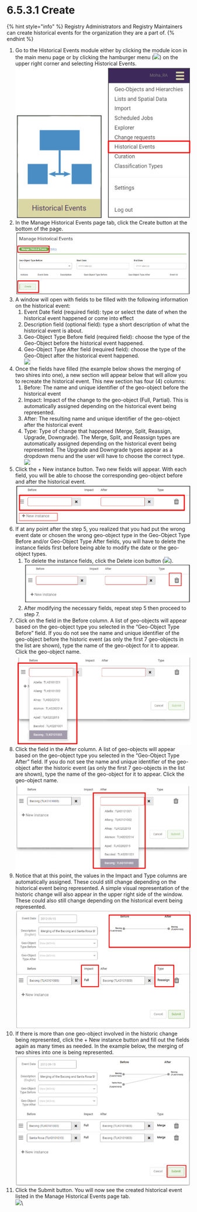 # 6.5.3.1 Create

{% hint style="info" %}
Registry Administrators and Registry Maintainers can create historical events for the organization they are a part of.
{% endhint %}

1. Go to the Historical Events module either by clicking the module icon in the main menu page or by clicking the hamburger menu (![](https://lh5.googleusercontent.com/H3tS5zDSURiDer5lhQIgP8OeRy9E5SqiQucIDYS1Gd93gd0LGj9afNdH7qsLV635Pj-mfaWI-hMaLxbqdAqfKDXcqXCtfM\_eMWSsJ\_tn9vYybTU1qlQ3LGLm0lt8I5r5\_qYVKkTvyPoRHfjoAEXE0d2Yr6xJ\_YhhGQTUTZ3ayn7eohKRkLuX\_Wbo)) on the upper right corner and selecting Historical Events.\
   ![](<../../../../../.gitbook/assets/image (1).png>)
2. In the Manage Historical Events page tab, click the Create button at the bottom of the page.\
   ![](<../../../../../.gitbook/assets/image (30).png>)
3. A window will open with fields to be filled with the following information on the historical event:&#x20;
   1. Event Date field (required field): type or select the date of when the historical event happened or come into effect&#x20;
   2. Description field (optional field): type a short description of what the historical event is about.&#x20;
   3. Geo-Object Type Before field (required field): choose the type of the Geo-Object before the historical event happened.&#x20;
   4. Geo-Object Type After field (required field): choose the type of the Geo-Object after the historical event happened.\
      ![](https://lh3.googleusercontent.com/fvtZZLCyV9gihKGGcmgv0iM6OuISIbe30ExLKza2FxKlam7v\_6rxZtJP1CM\_98TD9yOCV5rur\_\_Fm32lr4\_pQRSzn86zX3pFjTuHwTZnVDR1fjOmQx1Pv7M4yrhd7Ex9k1t25ja4Pu6n6Ha2EifSLK33CB8vrcJiuuy3vFODuH9nokHqDCGFETMR)
4. Once the fields have filled (the example below shows the merging of two shires into one), a new section will appear below that will allow you to recreate the historical event. This new section has four (4) columns:&#x20;
   1. Before: The name and unique identifier of the geo-object before the historical event&#x20;
   2. Impact: Impact of the change to the geo-object (Full, Partial). This is automatically assigned depending on the historical event being represented.&#x20;
   3. After: The resulting name and unique identifier of the geo-object after the historical event&#x20;
   4. Type: Type of change that happened (Merge, Split, Reassign, Upgrade, Downgrade). The Merge, Split, and Reassign types are automatically assigned depending on the historical event being represented. The Upgrade and Downgrade types appear as a dropdown menu and the user will have to choose the correct type.\
      ![](https://lh6.googleusercontent.com/u177VjZigZbHLJOTWFa8M\_Hc-akwNj6a-DL\_Cpq0tPvsN15QBx8ACqN5HDxXA25va9MJbk1kEGCyTyT8rPNhRs1aw9xd1xU4YASAtAzKL2mu\_8fAJKy0MTG9v3HtpJNfLCR0sMIO2QeFakcYwiJw8uiNdTp\_XilTv4OKxilMAZJ5ZreAio-8cnv8)
5. Click the + New instance button. Two new fields will appear. With each field, you will be able to choose the corresponding geo-object before and after the historical event.\
   ![](<../../../../../.gitbook/assets/image (4).png>)
6. If at any point after the step 5, you realized that you had put the wrong event date or chosen the wrong geo-object type in the Geo-Object Type Before and/or Geo-Object Type After fields, you will have to delete the instance fields first before being able to modify the date or the geo-object types.
   1. To delete the instance fields, click the Delete icon button (![](https://lh5.googleusercontent.com/BqJIZs4hQ6BtecNvr\_N16-ii0-If7Z4JYQovEF8KuO-Osz3YymvJXdr\_TZIQNvR9JKU3TRWn1PKNnnTdcly1ydoiBQIViXLhs\_4fm4K4QBbdZt0e8QNt2Z2t4UauMs20rUQ8GzwrDXOpNgzNPxvBzIwyQANF9DS02PzgTIBCCblq\_UVpNvCeJcYu)).\
      ![](<../../../../../.gitbook/assets/image (69).png>)
   2. After modifying the necessary fields, repeat step 5 then proceed to step 7.
7. Click on the field in the Before column. A list of geo-objects will appear based on the geo-object type you selected in the “Geo-Object Type Before” field. If you do not see the name and unique identifier of the geo-object before the historic event (as only the first 7 geo-objects in the list are shown), type the name of the geo-object for it to appear. Click the geo-object name.\
   ![](<../../../../../.gitbook/assets/image (64).png>)
8. Click the field in the After column. A list of geo-objects will appear based on the geo-object type you selected in the “Geo-Object Type After” field. If you do not see the name and unique identifier of the geo-object after the historic event (as only the first 7 geo-objects in the list are shown), type the name of the geo-object for it to appear. Click the geo-object name.\
   ![](<../../../../../.gitbook/assets/image (54).png>)
9. Notice that at this point, the values in the Impact and Type columns are automatically assigned. These could still change depending on the historical event being represented. A simple visual representation of the historic change will also appear in the upper right side of the window. These could also still change depending on the historical event being represented.\
   ![](<../../../../../.gitbook/assets/image (17).png>)
10. If there is more than one geo-object involved in the historic change being represented, click the + New instance button and fill out the fields again as many times as needed. In the example below, the merging of two shires into one is being represented.\
    ![](<../../../../../.gitbook/assets/image (68).png>)
11. Click the Submit button. You will now see the created historical event listed in the Manage Historical Events page tab.\
    ![](https://lh5.googleusercontent.com/8Xqo2dlwxOBYceZ0mTYZzrfvY9Yj1ohaZ207JKjNXIwaGF4OleAdNeCO2fKp7KFwJRCv45BWLH3DxAX5B9Qk\_NEu9CLkvOUru\_Upn\_Amh4MPkj40Jvmvwx1aONQ7vnmVBr7LPb\_fgN7tNyPupKLqZnn34vuzxskMKmrnEipmsnxaoIPutUSt3bOx)\


